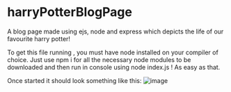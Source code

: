 # harryPotterBlogPage
A blog page made using ejs, node and express which depicts the life of our favourite harry potter!

To get this file running , you must have node installed on your compiler of choice. Just use npm i for all the necessary node modules to be downloaded and then run in console using node index.js ! As easy as that.

Once started it should look something like this:
![image](https://github.com/user-attachments/assets/4e4ba53a-3f4b-48f0-962d-527d178c88f6)

